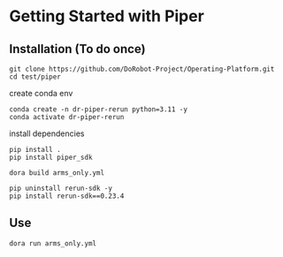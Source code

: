 # Getting Started with Piper

## Installation (To do once)

```
git clone https://github.com/DoRobot-Project/Operating-Platform.git
cd test/piper
```

create conda env
```
conda create -n dr-piper-rerun python=3.11 -y
conda activate dr-piper-rerun
```

install dependencies
```
pip install .
pip install piper_sdk
```

```
dora build arms_only.yml
```

```
pip uninstall rerun-sdk -y
pip install rerun-sdk==0.23.4
```

## Use

```
dora run arms_only.yml
```
